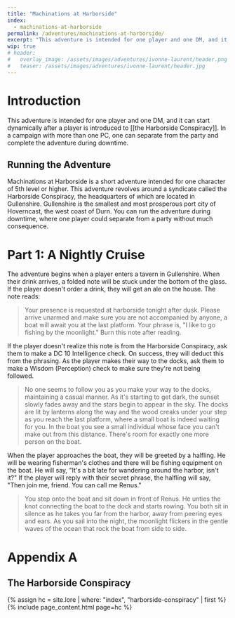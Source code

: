 ```yaml
---
title: "Machinations at Harborside"
index:
  - machinations-at-harborside
permalink: /adventures/machinations-at-harborside/
excerpt: "This adventure is intended for one player and one DM, and it can start dynamically after a player is introduced to the Harborside Conspiracy."
wip: true
# header:
#   overlay_image: /assets/images/adventures/ivonne-laurent/header.png
#   teaser: /assets/images/adventures/ivonne-laurent/header.jpg
---
```


# Introduction
This adventure is intended for one player and one DM, and it can start dynamically after a player is introduced to [[the Harborside Conspiracy]]. In a campaign with more than one PC, one can separate from the party and complete the adventure during downtime.

## Running the Adventure
Machinations at Harborside is a short adventure intended for one character of 5th level or higher. This adventure revolves around a syndicate called the Harborside Conspiracy, the headquarters of which are located in Gullenshire. Gullenshire is the smallest and most prosperous port city of Hoverncast, the west coast of Durn. You can run the adventure during downtime, where one player could separate from a party without much consequence.

# Part 1: A Nightly Cruise
The adventure begins when a player enters a tavern in Gullenshire. When their drink arrives, a folded note will be stuck under the bottom of the glass. If the player doesn't order a drink, they will get an ale on the house. The note reads:

> Your presence is requested at harborside tonight after dusk. Please arrive unarmed and make sure you are not accompanied by anyone, a boat will await you at the last platform. Your phrase is, "I like to go fishing by the moonlight." Burn this note after reading.

If the player doesn't realize this note is from the Harborside Conspiracy, ask them to make a DC 10 Intelligence check. On success, they will deduct this from the phrasing. As the player makes their way to the docks, ask them to make a Wisdom (Perception) check to make sure they're not being followed.

> No one seems to follow you as you make your way to the docks, maintaining a casual manner. As it's starting to get dark, the sunset slowly fades away and the stars begin to appear in the sky. The docks are lit by lanterns along the way and the wood creaks under your step as you reach the last platform, where a small boat is indeed waiting for you. In the boat you see a small individual whose face you can't make out from this distance. There's room for exactly one more person on the boat.

When the player approaches the boat, they will be greeted by a halfling. He will be wearing fisherman's clothes and there will be fishing equipment on the boat. He will say, "It's a bit late for wandering around the harbor, isn't it?" If the player will reply with their secret phrase, the halfling will say, "Then join me, friend. You can call me Renus."

> You step onto the boat and sit down in front of Renus. He unties the knot connecting the boat to the dock and starts rowing. You both sit in silence as he takes you far from the harbor, away from peering eyes and ears. As you sail into the night, the moonlight flickers in the gentle waves of the ocean that rock the boat from side to side.

# Appendix A

## The Harborside Conspiracy
{% assign hc = site.lore | where: "index", "harborside-conspiracy" | first %}
{% include page_content.html page=hc %}
